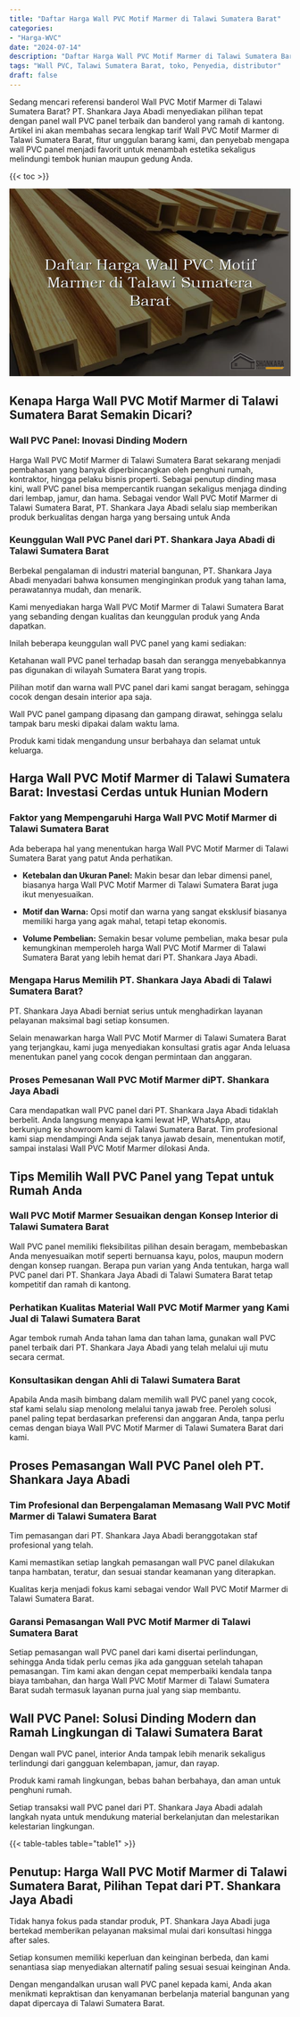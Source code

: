 ```yaml
---
title: "Daftar Harga Wall PVC Motif Marmer di Talawi Sumatera Barat"
categories: 
- "Harga-WVC"
date: "2024-07-14"
description: "Daftar Harga Wall PVC Motif Marmer di Talawi Sumatera Barat untuk hunian, kantor, dan toko. Material berkualitas, variasi motif, pilihan warna menarik, dengan jasa pemasangan ditangani oleh tenaga ahli berpengalaman serta kepastian resmi!|Servis distribusi Wall PVC Motif Marmer di Talawi Sumatera Barat untuk kebutuhan hunian, perkantoran, atau ritel, beserta panel terbaik dan instalasi oleh teknisi ahli dan jaminan resmi.|Solusi Wall PVC Motif Marmer di Talawi Sumatera Barat yang terbukti untuk hunian, office, dan gerai, bersama panel berkualitas dan pemasangan oleh tenaga ahli berpengalaman serta jaminan resmi.|Penyediaan Wall PVC Motif Marmer di Talawi Sumatera Barat untuk tempat tinggal, kantor, serta gerai, dengan produk berkualitas dan penempatan oleh tenaga ahli profesional, lengkap dengan garansi resmi.}"
tags: "Wall PVC, Talawi Sumatera Barat, toko, Penyedia, distributor"
draft: false
---
```


Sedang mencari referensi banderol Wall PVC Motif Marmer di Talawi Sumatera Barat? PT. Shankara Jaya Abadi menyediakan pilihan tepat dengan panel wall PVC panel terbaik dan banderol yang ramah di kantong. Artikel ini akan membahas secara lengkap tarif Wall PVC Motif Marmer di Talawi Sumatera Barat, fitur unggulan barang kami, dan penyebab mengapa wall PVC panel menjadi favorit untuk menambah estetika sekaligus melindungi tembok hunian maupun gedung Anda.

{{< toc >}}

![Daftar Harga Wall PVC Motif Marmer di Talawi Sumatera Barat](/images/Harga-WVC/Daftar-Harga-Wall-PVC-Motif-Marmer-di-Talawi-Sumatera-Barat.png)


## Kenapa Harga Wall PVC Motif Marmer di Talawi Sumatera Barat Semakin Dicari?

### Wall PVC Panel: Inovasi Dinding Modern

Harga Wall PVC Motif Marmer di Talawi Sumatera Barat sekarang menjadi pembahasan yang banyak diperbincangkan oleh penghuni rumah, kontraktor, hingga pelaku bisnis properti. Sebagai penutup dinding masa kini, wall PVC panel bisa mempercantik ruangan sekaligus menjaga dinding dari lembap, jamur, dan hama. Sebagai vendor Wall PVC Motif Marmer di Talawi Sumatera Barat, PT. Shankara Jaya Abadi selalu siap memberikan produk berkualitas dengan harga yang bersaing untuk Anda

### Keunggulan Wall PVC Panel dari PT. Shankara Jaya Abadi di Talawi Sumatera Barat

Berbekal pengalaman di industri material bangunan, PT. Shankara Jaya Abadi menyadari bahwa konsumen menginginkan produk yang tahan lama, perawatannya mudah, dan menarik.

Kami menyediakan harga Wall PVC Motif Marmer di Talawi Sumatera Barat yang sebanding dengan kualitas dan keunggulan produk yang Anda dapatkan.

Inilah beberapa keunggulan wall PVC panel yang kami sediakan:

Ketahanan wall PVC panel terhadap basah dan serangga menyebabkannya pas digunakan di wilayah Sumatera Barat yang tropis.

Pilihan motif dan warna wall PVC panel dari kami sangat beragam, sehingga cocok dengan desain interior apa saja.

Wall PVC panel gampang dipasang dan gampang dirawat, sehingga selalu tampak baru meski dipakai dalam waktu lama.

Produk kami tidak mengandung unsur berbahaya dan selamat untuk keluarga.

## Harga Wall PVC Motif Marmer di Talawi Sumatera Barat: Investasi Cerdas untuk Hunian Modern

### Faktor yang Mempengaruhi Harga Wall PVC Motif Marmer di Talawi Sumatera Barat

Ada beberapa hal yang menentukan harga Wall PVC Motif Marmer di Talawi Sumatera Barat yang patut Anda perhatikan.

- **Ketebalan dan Ukuran Panel:** Makin besar dan lebar dimensi panel, biasanya harga Wall PVC Motif Marmer di Talawi Sumatera Barat juga ikut menyesuaikan.

- **Motif dan Warna:** Opsi motif dan warna yang sangat eksklusif biasanya memiliki harga yang agak mahal, tetapi tetap ekonomis.

- **Volume Pembelian:** Semakin besar volume pembelian, maka besar pula kemungkinan memperoleh harga Wall PVC Motif Marmer di Talawi Sumatera Barat yang lebih hemat dari PT. Shankara Jaya Abadi.

### Mengapa Harus Memilih PT. Shankara Jaya Abadi di Talawi Sumatera Barat?

PT. Shankara Jaya Abadi berniat serius untuk menghadirkan layanan pelayanan maksimal bagi setiap konsumen.

Selain menawarkan harga Wall PVC Motif Marmer di Talawi Sumatera Barat yang terjangkau, kami juga menyediakan konsultasi gratis agar Anda leluasa menentukan panel yang cocok dengan permintaan dan anggaran.

### Proses Pemesanan Wall PVC Motif Marmer diPT. Shankara Jaya Abadi

Cara mendapatkan wall PVC panel dari PT. Shankara Jaya Abadi tidaklah berbelit. Anda langsung menyapa kami lewat HP, WhatsApp, atau berkunjung ke showroom kami di Talawi Sumatera Barat. Tim profesional kami siap mendampingi Anda sejak tanya jawab desain, menentukan motif, sampai instalasi Wall PVC Motif Marmer dilokasi Anda.

## Tips Memilih Wall PVC Panel yang Tepat untuk Rumah Anda

### Wall PVC Motif Marmer Sesuaikan dengan Konsep Interior di Talawi Sumatera Barat

Wall PVC panel memiliki fleksibilitas pilihan desain beragam, membebaskan Anda menyesuaikan motif seperti bernuansa kayu, polos, maupun modern dengan konsep ruangan. Berapa pun varian yang Anda tentukan, harga wall PVC panel dari PT. Shankara Jaya Abadi di Talawi Sumatera Barat tetap kompetitif dan ramah di kantong.

### Perhatikan Kualitas Material Wall PVC Motif Marmer yang Kami Jual di Talawi Sumatera Barat

Agar tembok rumah Anda tahan lama dan tahan lama, gunakan wall PVC panel terbaik dari PT. Shankara Jaya Abadi yang telah melalui uji mutu secara cermat.

### Konsultasikan dengan Ahli di Talawi Sumatera Barat

Apabila Anda masih bimbang dalam memilih wall PVC panel yang cocok, staf kami selalu siap menolong melalui tanya jawab free. Peroleh solusi panel paling tepat berdasarkan preferensi dan anggaran Anda, tanpa perlu cemas dengan biaya Wall PVC Motif Marmer di Talawi Sumatera Barat dari kami.

## Proses Pemasangan Wall PVC Panel oleh PT. Shankara Jaya Abadi

### Tim Profesional dan Berpengalaman Memasang Wall PVC Motif Marmer di Talawi Sumatera Barat

Tim pemasangan dari PT. Shankara Jaya Abadi beranggotakan staf profesional yang telah.

Kami memastikan setiap langkah pemasangan wall PVC panel dilakukan tanpa hambatan, teratur, dan sesuai standar keamanan yang diterapkan.

Kualitas kerja menjadi fokus kami sebagai vendor Wall PVC Motif Marmer di Talawi Sumatera Barat.

### Garansi Pemasangan Wall PVC Motif Marmer di Talawi Sumatera Barat

Setiap pemasangan wall PVC panel dari kami disertai perlindungan, sehingga Anda tidak perlu cemas jika ada gangguan setelah tahapan pemasangan. Tim kami akan dengan cepat memperbaiki kendala tanpa biaya tambahan, dan harga Wall PVC Motif Marmer di Talawi Sumatera Barat sudah termasuk layanan purna jual yang siap membantu.

## Wall PVC Panel: Solusi Dinding Modern dan Ramah Lingkungan di Talawi Sumatera Barat

Dengan wall PVC panel, interior Anda tampak lebih menarik sekaligus terlindungi dari gangguan kelembapan, jamur, dan rayap.

Produk kami ramah lingkungan, bebas bahan berbahaya, dan aman untuk penghuni rumah.

Setiap transaksi wall PVC panel dari PT. Shankara Jaya Abadi adalah langkah nyata untuk mendukung material berkelanjutan dan melestarikan kelestarian lingkungan.

{{< table-tables table="table1" >}}

## Penutup: Harga Wall PVC Motif Marmer di Talawi Sumatera Barat, Pilihan Tepat dari PT. Shankara Jaya Abadi

Tidak hanya fokus pada standar produk, PT. Shankara Jaya Abadi juga bertekad memberikan pelayanan maksimal mulai dari konsultasi hingga after sales.

Setiap konsumen memiliki keperluan dan keinginan berbeda, dan kami senantiasa siap menyediakan alternatif paling sesuai sesuai keinginan Anda.

Dengan mengandalkan urusan wall PVC panel kepada kami, Anda akan menikmati kepraktisan dan kenyamanan berbelanja material bangunan yang dapat dipercaya di Talawi Sumatera Barat.